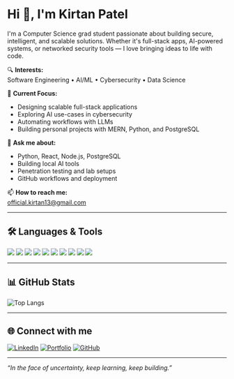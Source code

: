 # Hi 👋, I'm Kirtan Patel

I'm a Computer Science grad student passionate about building secure, intelligent, and scalable solutions. Whether it's full-stack apps, AI-powered systems, or networked security tools — I love bringing ideas to life with code.

🔍 **Interests:**  
Software Engineering • AI/ML • Cybersecurity • Data Science

🚀 **Current Focus:**  
- Designing scalable full-stack applications  
- Exploring AI use-cases in cybersecurity  
- Automating workflows with LLMs  
- Building personal projects with MERN, Python, and PostgreSQL

💬 **Ask me about:**  
- Python, React, Node.js, PostgreSQL  
- Building local AI tools  
- Penetration testing and lab setups  
- GitHub workflows and deployment

📫 **How to reach me:**  
[official.kirtan13@gmail.com](mailto:official.kirtan13@gmail.com)

---

## 🛠️ Languages & Tools
<p align="left">
  <img src="https://img.shields.io/badge/Python-3670A0?style=for-the-badge&logo=python&logoColor=ffdd54"/>
  <img src="https://img.shields.io/badge/JavaScript-F7DF1E?style=for-the-badge&logo=javascript&logoColor=black"/>
  <img src="https://img.shields.io/badge/Node.js-339933?style=for-the-badge&logo=nodedotjs&logoColor=white"/>
  <img src="https://img.shields.io/badge/React-20232A?style=for-the-badge&logo=react&logoColor=61DAFB"/>
  <img src="https://img.shields.io/badge/PostgreSQL-316192?style=for-the-badge&logo=postgresql&logoColor=white"/>
  <img src="https://img.shields.io/badge/Linux-FCC624?style=for-the-badge&logo=linux&logoColor=black"/>
  <img src="https://img.shields.io/badge/Kali Linux-557C94?style=for-the-badge&logo=kalilinux&logoColor=white"/>
  <img src="https://img.shields.io/badge/OpenAI-412991?style=for-the-badge&logo=openai&logoColor=white"/>
  <img src="https://img.shields.io/badge/MongoDB-4EA94B?style=for-the-badge&logo=mongodb&logoColor=white"/>
  <img src="https://img.shields.io/badge/HTML5-E34F26?style=for-the-badge&logo=html5&logoColor=white"/>
</p>

---

## 📊 GitHub Stats
![Top Langs](https://github-readme-stats.vercel.app/api/top-langs/?username=kirtanpatel2003&layout=compact&theme=radical)

---

## 🌐 Connect with me

[![LinkedIn](https://img.shields.io/badge/-Kirtan%20Patel-blue?style=flat-square&logo=Linkedin&logoColor=white&link=https://www.linkedin.com/in/KirtanPatel13)](https://www.linkedin.com/in/KirtanPatel13/)
[![Portfolio](https://img.shields.io/badge/-Portfolio-black?style=flat-square&logo=firefox&logoColor=white&link=https://your-portfolio-link.com)](https://your-portfolio-link.com)
[![GitHub](https://img.shields.io/badge/-GitHub-333?style=flat-square&logo=github&logoColor=white)](https://github.com/kirtanpatel2003)

---

_“In the face of uncertainty, keep learning, keep building.”_
